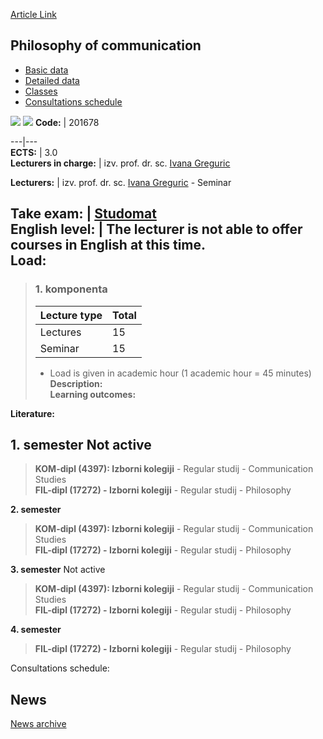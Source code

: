 [Article Link](https://www.fhs.hr/en/course/poc_d)

## Philosophy of communication
  * [Basic data](https://www.fhs.hr/en/course/poc_d#v1id-523816_335090_1_0 "Basic data")
  * [Detailed data](https://www.fhs.hr/en/course/poc_d#v1id-523816_335090_1_1 "Detailed data")
  * [Classes](https://www.fhs.hr/en/course/poc_d#v1id-523816_335090_1_2 "Classes")
  * [Consultations schedule](https://www.fhs.hr/en/course/poc_d#v1id-523816_335090_1_3 "Consultations schedule")


[![](https://www.fhs.hr/img/flags/gif/hr.gif)](https://www.fhs.hr/predmet/filkom_b) [![](https://www.fhs.hr/img/flags/gif/gb.gif)](https://www.fhs.hr/en/course/poc_d)
**Code:** |  201678  
  
---|---  
**ECTS:** |  3.0   
**Lecturers in charge:** |  izv. prof. dr. sc. [Ivana Greguric](https://www.fhs.hr/staff/ivana.greguric)   
  
**Lecturers:** |  izv. prof. dr. sc. [Ivana Greguric](https://www.fhs.hr/djelatnik/ivana.greguric) - Seminar  
  
**Take exam:** |  [Studomat](http://www.isvu.hr/studomat)  
**English level:** |  The lecturer is not able to offer courses in English at this time.   
**Load:**  
---  
> ### 1. komponenta
> | Lecture type | Total  
> ---|---  
> Lectures | 15  
> Seminar | 15  
> * Load is given in academic hour (1 academic hour = 45 minutes)   
**Description:**  
> **Learning outcomes:**  

  
**Literature:**  

  
**1. semester** Not active  
---  
> **KOM-dipl (4397): Izborni kolegiji** - Regular studij - Communication Studies  
>  **FIL-dipl (17272) - Izborni kolegiji** - Regular studij - Philosophy  
>   
  
**2. semester**  
> **KOM-dipl (4397): Izborni kolegiji** - Regular studij - Communication Studies  
>  **FIL-dipl (17272) - Izborni kolegiji** - Regular studij - Philosophy  
>   
  
**3. semester** Not active  
> **KOM-dipl (4397): Izborni kolegiji** - Regular studij - Communication Studies  
>  **FIL-dipl (17272) - Izborni kolegiji** - Regular studij - Philosophy  
>   
  
**4. semester**  
> **FIL-dipl (17272) - Izborni kolegiji** - Regular studij - Philosophy  
>   
Consultations schedule: 


## News
[News archive](https://www.fhs.hr/en/course/poc_d?@=218hm#news_117222 "News archive")

